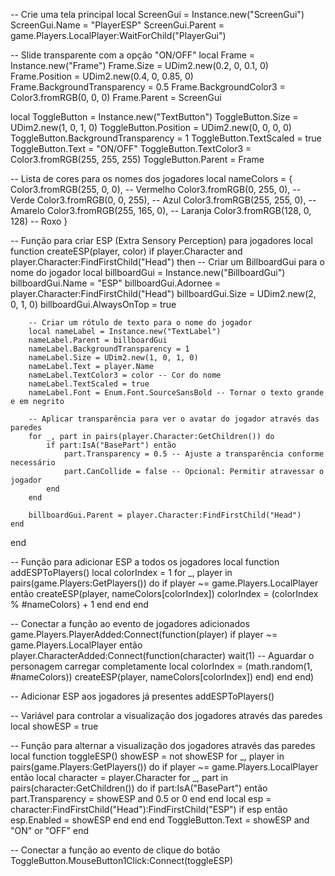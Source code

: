 -- Crie uma tela principal
local ScreenGui = Instance.new("ScreenGui")
ScreenGui.Name = "PlayerESP"
ScreenGui.Parent = game.Players.LocalPlayer:WaitForChild("PlayerGui")

-- Slide transparente com a opção "ON/OFF"
local Frame = Instance.new("Frame")
Frame.Size = UDim2.new(0.2, 0, 0.1, 0)
Frame.Position = UDim2.new(0.4, 0, 0.85, 0)
Frame.BackgroundTransparency = 0.5
Frame.BackgroundColor3 = Color3.fromRGB(0, 0, 0)
Frame.Parent = ScreenGui

local ToggleButton = Instance.new("TextButton")
ToggleButton.Size = UDim2.new(1, 0, 1, 0)
ToggleButton.Position = UDim2.new(0, 0, 0, 0)
ToggleButton.BackgroundTransparency = 1
ToggleButton.TextScaled = true
ToggleButton.Text = "ON/OFF"
ToggleButton.TextColor3 = Color3.fromRGB(255, 255, 255)
ToggleButton.Parent = Frame

-- Lista de cores para os nomes dos jogadores
local nameColors = {
    Color3.fromRGB(255, 0, 0),    -- Vermelho
    Color3.fromRGB(0, 255, 0),    -- Verde
    Color3.fromRGB(0, 0, 255),    -- Azul
    Color3.fromRGB(255, 255, 0),  -- Amarelo
    Color3.fromRGB(255, 165, 0),  -- Laranja
    Color3.fromRGB(128, 0, 128)   -- Roxo
}

-- Função para criar ESP (Extra Sensory Perception) para jogadores
local function createESP(player, color)
    if player.Character and player.Character:FindFirstChild("Head") then
        -- Criar um BillboardGui para o nome do jogador
        local billboardGui = Instance.new("BillboardGui")
        billboardGui.Name = "ESP"
        billboardGui.Adornee = player.Character:FindFirstChild("Head")
        billboardGui.Size = UDim2.new(2, 0, 1, 0)
        billboardGui.AlwaysOnTop = true

        -- Criar um rótulo de texto para o nome do jogador
        local nameLabel = Instance.new("TextLabel")
        nameLabel.Parent = billboardGui
        nameLabel.BackgroundTransparency = 1
        nameLabel.Size = UDim2.new(1, 0, 1, 0)
        nameLabel.Text = player.Name
        nameLabel.TextColor3 = color -- Cor do nome
        nameLabel.TextScaled = true
        nameLabel.Font = Enum.Font.SourceSansBold -- Tornar o texto grande e em negrito

        -- Aplicar transparência para ver o avatar do jogador através das paredes
        for _, part in pairs(player.Character:GetChildren()) do
            if part:IsA("BasePart") então
                part.Transparency = 0.5 -- Ajuste a transparência conforme necessário
                part.CanCollide = false -- Opcional: Permitir atravessar o jogador
            end
        end

        billboardGui.Parent = player.Character:FindFirstChild("Head")
    end
end

-- Função para adicionar ESP a todos os jogadores
local function addESPToPlayers()
    local colorIndex = 1
    for _, player in pairs(game.Players:GetPlayers()) do
        if player ~= game.Players.LocalPlayer então
            createESP(player, nameColors[colorIndex])
            colorIndex = (colorIndex % #nameColors) + 1
        end
    end
end

-- Conectar a função ao evento de jogadores adicionados
game.Players.PlayerAdded:Connect(function(player)
    if player ~= game.Players.LocalPlayer então
        player.CharacterAdded:Connect(function(character)
            wait(1) -- Aguardar o personagem carregar completamente
            local colorIndex = (math.random(1, #nameColors))
            createESP(player, nameColors[colorIndex])
        end)
    end
end)

-- Adicionar ESP aos jogadores já presentes
addESPToPlayers()

-- Variável para controlar a visualização dos jogadores através das paredes
local showESP = true

-- Função para alternar a visualização dos jogadores através das paredes
local function toggleESP()
    showESP = not showESP
    for _, player in pairs(game.Players:GetPlayers()) do
        if player ~= game.Players.LocalPlayer então
            local character = player.Character
            for _, part in pairs(character:GetChildren()) do
                if part:IsA("BasePart") então
                    part.Transparency = showESP and 0.5 or 0
                end
            end
            local esp = character:FindFirstChild("Head"):FindFirstChild("ESP")
            if esp então
                esp.Enabled = showESP
            end
        end
    end
    ToggleButton.Text = showESP and "ON" or "OFF"
end

-- Conectar a função ao evento de clique do botão
ToggleButton.MouseButton1Click:Connect(toggleESP)
